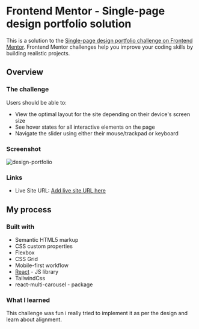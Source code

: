 # Frontend Mentor - Single-page design portfolio solution

This is a solution to the [Single-page design portfolio challenge on Frontend Mentor](https://www.frontendmentor.io/challenges/singlepage-design-portfolio-2MMhyhfKVo). Frontend Mentor challenges help you improve your coding skills by building realistic projects. 

## Overview

### The challenge

Users should be able to:

- View the optimal layout for the site depending on their device's screen size
- See hover states for all interactive elements on the page
- Navigate the slider using either their mouse/trackpad or keyboard

### Screenshot
![design-portfolio](https://user-images.githubusercontent.com/77242783/195444767-3731ce69-9fd9-4668-a9f0-527401759cc2.png)

### Links
- Live Site URL: [Add live site URL here](https://single-page-design-portfolio-psi.vercel.app/)

## My process

### Built with
- Semantic HTML5 markup
- CSS custom properties
- Flexbox
- CSS Grid
- Mobile-first workflow
- [React](https://reactjs.org/) - JS library
- TailwindCss
- react-multi-carousel - package

### What I learned
This challenge was fun i really tried to implement it as per the design and learn about alignment.
